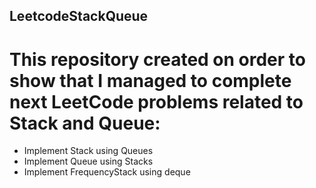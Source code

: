 ## LeetcodeStackQueue


# This repository created on order to show that I managed to complete next LeetCode problems related to Stack and Queue:
 - Implement Stack using Queues
 - Implement Queue using Stacks
 - Implement FrequencyStack using deque


